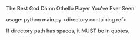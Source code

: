 The Best God Damn Othello Player You've Ever Seen

usage: python main.py \<directory containing ref>

If directory path has spaces, it MUST be in quotes.
